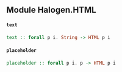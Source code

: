 ## Module Halogen.HTML

#### `text`

``` purescript
text :: forall p i. String -> HTML p i
```

#### `placeholder`

``` purescript
placeholder :: forall p i. p -> HTML p i
```


